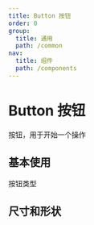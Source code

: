 ```yaml
---
title: Button 按钮
order: 0
group:
  title: 通用
  path: /common
nav:
  title: 组件
  path: /components
---
```


# Button 按钮

按钮，用于开始一个操作

## 基本使用

按钮类型

<code src="./demo/base.tsx"></code>

## 尺寸和形状

<code src="./demo/size.tsx"></code>

<code src="./demo/index.tsx"></code>

<API src="./index.tsx"></API>
